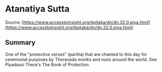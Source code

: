 # Atanatiya Sutta

Source: [https://www.accesstoinsight.org/tipitaka/dn/dn.32.0.piya.html](https://www.accesstoinsight.org/tipitaka/dn/dn.32.0.piya.html)

## Summary
One of the "protective verses" (paritta) that are chanted to this day for ceremonial purposes by Theravada monks and nuns around the world. See Piyadassi Thera's The Book of Protection.